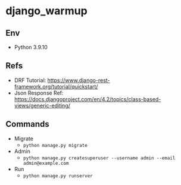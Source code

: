 # django_warmup
## Env
- Python 3.9.10

## Refs
- DRF Tutorial: https://www.django-rest-framework.org/tutorial/quickstart/
- Json Response Ref: https://docs.djangoproject.com/en/4.2/topics/class-based-views/generic-editing/

## Commands
- Migrate
    - `python manage.py migrate`
- Admin
    - `python manage.py createsuperuser --username admin --email admin@example.com`
- Run
    - `python manage.py runserver`